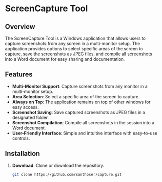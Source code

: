 # ScreenCapture Tool

## Overview

The ScreenCapture Tool is a Windows application that allows users to capture screenshots from any screen in a multi-monitor setup. The application provides options to select specific areas of the screen to capture, save the screenshots as JPEG files, and compile all screenshots into a Word document for easy sharing and documentation.

## Features

- **Multi-Monitor Support**: Capture screenshots from any monitor in a multi-monitor setup.
- **Area Selection**: Select a specific area of the screen to capture.
- **Always on Top**: The application remains on top of other windows for easy access.
- **Screenshot Saving**: Save captured screenshots as JPEG files in a designated folder.
- **Screenshot Compilation**: Compile all screenshots in the session into a Word document.
- **User-Friendly Interface**: Simple and intuitive interface with easy-to-use controls.

## Installation

1. **Download**: Clone or download the repository.
   ```bash
   git clone https://github.com/santhoser/capture.git
